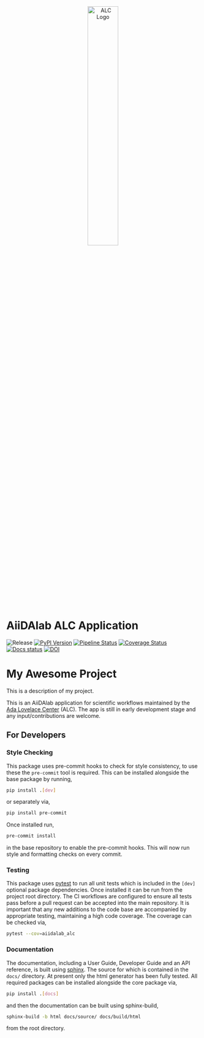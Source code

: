 <div align="center">
    <img src="images/alc-100.png" alt="ALC Logo" style="width: 40%">
</div>

# AiiDAlab ALC Application 

![Release](https://img.shields.io/badge/Release-none-red)
[![PyPI Version](https://img.shields.io/badge/PyPI-none-red)](https://pypi.org/)
[![Pipeline Status](https://github.com/stfc/alc-ux/actions/workflows/ci-testing.yml/badge.svg?branch=main)](https://github.com/stfc/alc-ux/actions)
[![Coverage Status]( https://coveralls.io/repos/github/stfc/alc-ux/badge.svg?branch=main)](https://coveralls.io/github/stfc/alc-ux?branch=main)
[![Docs status](https://github.com/stfc/alc-ux/actions/workflows/ci-docs.yml/badge.svg?branch=main)](https://stfc.github.io/alc-ux/)
[![DOI](badge)](https://zenodo.org/)

# My Awesome Project

This is a description of my project.

This is an AiiDAlab application for scientific workflows maintained by the [Ada Lovelace Center](https://adalovelacecentre.ac.uk/) (ALC). 
The app is still in early development stage and any input/contributions are welcome. 


## For Developers 

### Style Checking

This package uses pre-commit hooks to check for style consistency, to use these the ``pre-commit`` tool is required.
This can be installed alongside the base package by running, 

``` sh 
pip install .[dev]
```

or separately via, 

``` sh 
pip install pre-commit 
``` 

Once installed run, 

``` sh 
pre-commit install 
``` 

in the base repository to enable the pre-commit hooks. 
This will now run style and formatting checks on every commit. 

### Testing 

This package uses [pytest](https://docs.pytest.org/en/stable/) 
to run all unit tests which is included in the ```[dev]``` optional 
package dependencies. Once installed it can be run from the project root directory. 
The CI workflows are configured to ensure all tests pass 
before a pull request can be accepted into the main repository.
It is important that any new additions to the code base are accompanied 
by appropriate testing, maintaining a high code coverage. The coverage 
can be checked via, 

``` sh 
pytest --cov=aiidalab_alc 
``` 


### Documentation 

The documentation, including a User Guide, Developer Guide and an API reference, 
is built using [sphinx](https://www.sphinx-doc.org/). The source 
for which is contained in the ```docs/``` directory. At present 
only the html generator has been fully tested. All required packages can 
be installed alongside the core package via, 

``` sh 
pip install .[docs]
```

and then the documentation can be built using sphinx-build, 

``` sh 
sphinx-build -b html docs/source/ docs/build/html 
```

from the root directory. 
